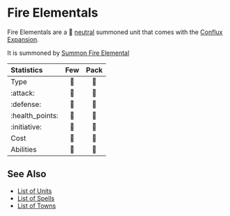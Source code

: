# Fire Elementals

Fire Elementals are a 🚧 [neutral](../towns/neutral.md) summoned unit that comes with the [Conflux Expansion](../content.md).

It is summoned by [Summon Fire Elemental](../spells/summon_fire_elemental.md)


| Statistics | Few | Pack |
| :--- | :---: | :---: |
| Type | 🚧 | 🚧 |
| :attack: | 🚧 | 🚧 |
| :defense: | 🚧 | 🚧 |
| :health_points: | 🚧 | 🚧 |
| :initiative: | 🚧 | 🚧 |
| Cost | 🚧 | 🚧 |
| Abilities | 🚧 | 🚧 |


## See Also

- [List of Units](../units.md)
- [List of Spells](../spells.md)
- [List of Towns](../towns.md)
